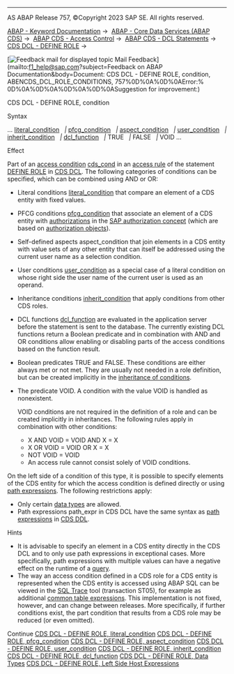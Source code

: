   

* * *

AS ABAP Release 757, ©Copyright 2023 SAP SE. All rights reserved.

[ABAP - Keyword Documentation](https://help.sap.com/doc/abapdocu_757_index_htm/7.57/en-US/abenabap.htm) →  [ABAP - Core Data Services (ABAP CDS)](https://help.sap.com/doc/abapdocu_757_index_htm/7.57/en-US/abencds.htm) →  [ABAP CDS - Access Control](https://help.sap.com/doc/abapdocu_757_index_htm/7.57/en-US/abencds_access_control.htm) →  [ABAP CDS - DCL Statements](https://help.sap.com/doc/abapdocu_757_index_htm/7.57/en-US/abencds_f1_dcl_syntax.htm) →  [CDS DCL - DEFINE ROLE](https://help.sap.com/doc/abapdocu_757_index_htm/7.57/en-US/abencds_f1_define_role.htm) → 

 [![](Mail.gif?object=Mail.gif&sap-language=EN "Feedback mail for displayed topic") Mail Feedback](mailto:f1_help@sap.com?subject=Feedback on ABAP Documentation&body=Document: CDS DCL - DEFINE ROLE, condition, ABENCDS_DCL_ROLE_CONDITIONS, 757%0D%0A%0D%0AError:%
0D%0A%0D%0A%0D%0A%0D%0ASuggestion for improvement:)

CDS DCL - DEFINE ROLE, condition

Syntax

... [literal\_condition](https://help.sap.com/doc/abapdocu_757_index_htm/7.57/en-US/abencds_f1_cond_literal.htm)
  *|* [pfcg\_condition](https://help.sap.com/doc/abapdocu_757_index_htm/7.57/en-US/abencds_f1_cond_pfcg.htm)
  *|* [aspect\_condition](https://help.sap.com/doc/abapdocu_757_index_htm/7.57/en-US/abencds_f1_cond_aspect.htm)
  *|* [user\_condition](https://help.sap.com/doc/abapdocu_757_index_htm/7.57/en-US/abencds_f1_cond_user.htm)
  *|* [inherit\_condition](https://help.sap.com/doc/abapdocu_757_index_htm/7.57/en-US/abencds_f1_cond_inherit.htm)
  *|* [dcl\_function](https://help.sap.com/doc/abapdocu_757_index_htm/7.57/en-US/abencds_f1_dcl_function.htm)
  *|* TRUE
  *|* FALSE
  *|* VOID ...

Effect

Part of an [access condition](https://help.sap.com/doc/abapdocu_757_index_htm/7.57/en-US/abenaccess_condition_glosry.htm "Glossary Entry") [cds\_cond](https://help.sap.com/doc/abapdocu_757_index_htm/7.57/en-US/abencds_dcl_role_cond_expr.htm) in an [access rule](https://help.sap.com/doc/abapdocu_757_index_htm/7.57/en-US/abenaccess_rule_glosry.htm "Glossary Entry") of the statement [DEFINE ROLE](https://help.sap.com/doc/abapdocu_757_index_htm/7.57/en-US/abencds_f1_define_role.htm) in [CDS DCL](https://help.sap.com/doc/abapdocu_757_index_htm/7.57/en-US/abencds_dcl_glosry.htm "Glossary Entry"). The following categories of conditions can be specified, which can be combined using AND or OR:

-   Literal conditions [literal\_condition](https://help.sap.com/doc/abapdocu_757_index_htm/7.57/en-US/abencds_f1_cond_literal.htm) that compare an element of a CDS entity with fixed values.
-   PFCG conditions [pfcg\_condition](https://help.sap.com/doc/abapdocu_757_index_htm/7.57/en-US/abencds_f1_cond_pfcg.htm) that associate an element of a CDS entity with [authorizations](https://help.sap.com/doc/abapdocu_757_index_htm/7.57/en-US/abenauthorization_glosry.htm "Glossary Entry") in the [SAP authorization concept](https://help.sap.com/doc/abapdocu_757_index_htm/7.57/en-US/abenbc_authority_check.htm) (which are based on [authorization objects](https://help.sap.com/doc/abapdocu_757_index_htm/7.57/en-US/abenauthorization_object_glosry.htm "Glossary Entry")).
-   Self-defined aspects aspect\_condition that join elements in a CDS entity with value sets of any other entity that can itself be addressed using the current user name as a selection condition.
-   User conditions [user\_condition](https://help.sap.com/doc/abapdocu_757_index_htm/7.57/en-US/abencds_f1_cond_user.htm) as a special case of a literal condition on whose right side the user name of the current user is used as an operand.
-   Inheritance conditions [inherit\_condition](https://help.sap.com/doc/abapdocu_757_index_htm/7.57/en-US/abencds_f1_cond_inherit.htm) that apply conditions from other CDS roles.
-   DCL functions [dcl\_function](https://help.sap.com/doc/abapdocu_757_index_htm/7.57/en-US/abencds_f1_dcl_function.htm) are evaluated in the application server before the statement is sent to the database. The currently existing DCL functions return a Boolean predicate and in combination with AND and OR conditions allow enabling or disabling parts of the access conditions based on the function result.
-   Boolean predicates TRUE and FALSE. These conditions are either always met or not met. They are usually not needed in a role definition, but can be created implicitly in the [inheritance of conditions](https://help.sap.com/doc/abapdocu_757_index_htm/7.57/en-US/abencds_f1_cond_inherit.htm).
-   The predicate VOID. A condition with the value VOID is handled as nonexistent.
    
    VOID conditions are not required in the definition of a role and can be created implicitly in inheritances. The following rules apply in combination with other conditions:
    
    -   X AND VOID = VOID AND X = X
    -   X OR VOID = VOID OR X = X
    -   NOT VOID = VOID
    -   An access rule cannot consist solely of VOID conditions.

On the left side of a condition of this type, it is possible to specify elements of the CDS entity for which the access condition is defined directly or using [path expressions](https://help.sap.com/doc/abapdocu_757_index_htm/7.57/en-US/abenpath_expression_glosry.htm "Glossary Entry"). The following restrictions apply:

-   Only certain [data types](https://help.sap.com/doc/abapdocu_757_index_htm/7.57/en-US/abencds_f1_dcl_cond_data_types.htm) are allowed.
-   Path expressions path\_expr in CDS DCL have the same syntax as [path expressions](https://help.sap.com/doc/abapdocu_757_index_htm/7.57/en-US/abencds_path_expression_v2.htm) in [CDS DDL](https://help.sap.com/doc/abapdocu_757_index_htm/7.57/en-US/abencds_ddl_glosry.htm "Glossary Entry").

Hints

-   It is advisable to specify an element in a CDS entity directly in the CDS DCL and to only use path expressions in exceptional cases. More specifically, path expressions with multiple values can have a negative effect on the runtime of a [query](https://help.sap.com/doc/abapdocu_757_index_htm/7.57/en-US/abenquery_glosry.htm "Glossary Entry").
-   The way an access condition defined in a CDS role for a CDS entity is represented when the CDS entity is accessed using ABAP SQL can be viewed in the [SQL Trace](https://help.sap.com/doc/abapdocu_757_index_htm/7.57/en-US/abensql_trace_glosry.htm "Glossary Entry") tool (transaction ST05), for example as additional [common table expressions](https://help.sap.com/doc/abapdocu_757_index_htm/7.57/en-US/abencommon_table_expression_glosry.htm "Glossary Entry"). This implementation is not fixed, however, and can change between releases. More specifically, if further conditions exist, the part condition that results from a CDS role may be reduced (or even omitted).

Continue
[CDS DCL - DEFINE ROLE, literal\_condition](https://help.sap.com/doc/abapdocu_757_index_htm/7.57/en-US/abencds_f1_cond_literal.htm)
[CDS DCL - DEFINE ROLE, pfcg\_condition](https://help.sap.com/doc/abapdocu_757_index_htm/7.57/en-US/abencds_f1_cond_pfcg.htm)
[CDS DCL - DEFINE ROLE, aspect\_condition](https://help.sap.com/doc/abapdocu_757_index_htm/7.57/en-US/abencds_f1_cond_aspect.htm)
[CDS DCL - DEFINE ROLE, user\_condition](https://help.sap.com/doc/abapdocu_757_index_htm/7.57/en-US/abencds_f1_cond_user.htm)
[CDS DCL - DEFINE ROLE, inherit\_condition](https://help.sap.com/doc/abapdocu_757_index_htm/7.57/en-US/abencds_f1_cond_inherit.htm)
[CDS DCL - DEFINE ROLE, dcl\_function](https://help.sap.com/doc/abapdocu_757_index_htm/7.57/en-US/abencds_f1_dcl_function.htm)
[CDS DCL - DEFINE ROLE, Data Types](https://help.sap.com/doc/abapdocu_757_index_htm/7.57/en-US/abencds_f1_dcl_cond_data_types.htm)
[CDS DCL - DEFINE ROLE, Left Side Host Expressions](https://help.sap.com/doc/abapdocu_757_index_htm/7.57/en-US/abencds_dcl_cond_left_side.htm)